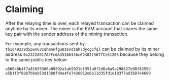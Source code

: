 # Claiming

After the relaying time is over, each relayed transaction can be claimed anytime by its miner. The miner is the EVM account that shares the same key pair with the sender address of the mining transaction.

For example, any transactions sent by `tb1q49239d5pwn63cqhmnnfgu8z6ndzah7dycgcfql` can be claimed by its miner address `0x2222A917A5Fc6A35166346c69402f5677Ce51205` because they belong to the same public key below:

```
a56048b4f7a81655366a09592a1ab9921df35fa8f2d0a6a9a298627e90f8255d
a5b1f3f8887bbab53d13b8fd4a4fe7426012e6a11d35fd1e18377ad3b87e4609
```
